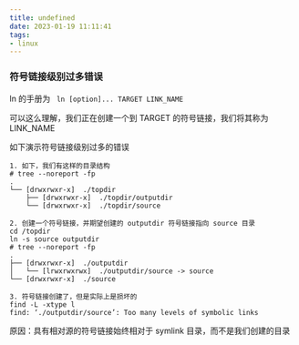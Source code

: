 ```yaml
---
title: undefined
date: 2023-01-19 11:11:41
tags:
- linux
---
```


### 符号链接级别过多错误

ln 的手册为 ` ln [option]... TARGET LINK_NAME`

可以这么理解，我们正在创建一个到 TARGET 的符号链接，我们将其称为 LINK_NAME

如下演示符号链接级别过多的错误

```
1. 如下，我们有这样的目录结构
# tree --noreport -fp
.
└── [drwxrwxr-x]  ./topdir
    ├── [drwxrwxr-x]  ./topdir/outputdir
    └── [drwxrwxr-x]  ./topdir/source
    
2. 创建一个符号链接，并期望创建的 outputdir 符号链接指向 source 目录
cd /topdir
ln -s source outputdir
# tree --noreport -fp
.
├── [drwxrwxr-x]  ./outputdir
│   └── [lrwxrwxrwx]  ./outputdir/source -> source
└── [drwxrwxr-x]  ./source

3. 符号链接创建了，但是实际上是损坏的
find -L -xtype l
find: ‘./outputdir/source’: Too many levels of symbolic links 
```

原因：具有相对源的符号链接始终相对于 symlink 目录，而不是我们创建的目录

